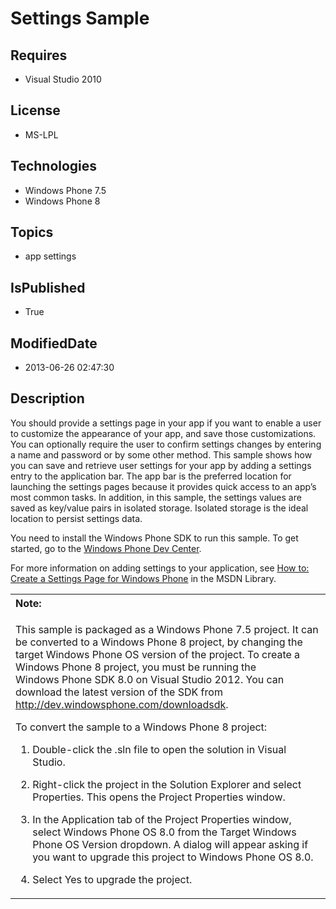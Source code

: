 # Settings Sample
## Requires
* Visual Studio 2010
## License
* MS-LPL
## Technologies
* Windows Phone 7.5
* Windows Phone 8
## Topics
* app settings
## IsPublished
* True
## ModifiedDate
* 2013-06-26 02:47:30
## Description

<div id="mainBody">
<p></p>
<div class="introduction">
<p>You should provide a settings page in your app if you want to enable a user to customize the appearance of your app, and save those customizations. You can optionally require the user to confirm settings changes by entering a name and password or by some
 other method. This sample shows how you can save and retrieve user settings for your app by adding a settings entry to the application bar. The app bar is the preferred location for launching the settings pages because it provides quick access to an app’s
 most common tasks. In addition, in this sample, the settings values are saved as key/value pairs in isolated storage. Isolated storage is the ideal location to persist settings data.
</p>
<p>You need to install the Windows&nbsp;Phone&nbsp;SDK to run this sample. To get started, go to the
<a href="http://go.microsoft.com/fwlink/?LinkID=259204">Windows Phone Dev Center</a>.</p>
<p>For more information on adding settings to your application, see <a href="http://go.microsoft.com/fwlink/?LinkID=196738">
How to: Create a Settings Page for Windows Phone</a> in the MSDN Library.</p>
<div class="alert">
<table width="100%" cellspacing="0" cellpadding="0">
<tbody>
<tr>
<th align="left"><b>Note:</b> </th>
</tr>
<tr>
<td>
<p>This sample is packaged as a Windows&nbsp;Phone&nbsp;7.5 project. It can be converted to a Windows&nbsp;Phone&nbsp;8 project, by changing the target Windows Phone OS version of the project. To create a Windows&nbsp;Phone&nbsp;8 project, you must be running the Windows&nbsp;Phone&nbsp;SDK&nbsp;8.0 on
 Visual Studio 2012. You can download the latest version of the SDK from <a href="http://dev.windowsphone.com/downloadsdk">
http://dev.windowsphone.com/downloadsdk</a>.</p>
<p>To convert the sample to a Windows&nbsp;Phone&nbsp;8 project:</p>
<ol>
<li>
<p>Double-click the <span class="ui">.sln</span> file to open the solution in Visual Studio.</p>
</li><li>
<p>Right-click the project in the <span class="ui">Solution Explorer</span> and select
<span class="ui">Properties</span>. This opens the <span class="ui">Project Properties</span> window.</p>
</li><li>
<p>In the <span class="ui">Application</span> tab of the Project Properties window, select
<span class="ui">Windows Phone OS 8.0</span> from the <span class="ui">Target Windows Phone OS Version</span> dropdown. A dialog will appear asking if you want to upgrade this project to Windows Phone OS 8.0.</p>
</li><li>
<p>Select <span class="ui">Yes</span> to upgrade the project.</p>
</li></ol>
</td>
</tr>
</tbody>
</table>
</div>
</div>
</div>
